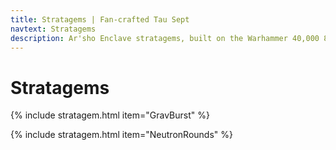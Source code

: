 ```yaml
---
title: Stratagems | Fan-crafted Tau Sept
navtext: Stratagems
description: Ar'sho Enclave stratagems, built on the Warhammer 40,000 8th edition rulebook and Tau Codex. 
---
```


# Stratagems

{% include stratagem.html item="GravBurst" %}

{% include stratagem.html item="NeutronRounds" %}
